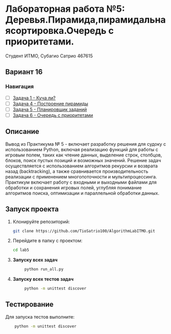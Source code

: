 # Лабораторная работа №5: Деревья.Пирамида,пирамидальнаясортировка.Очередь с приоритетами.

Студент ИТМО, Субагио Сатрио 467615

## Вариант 16

### Навигация

- [ ] [Задача 1 - Куча ли? ](Task1.md)
- [ ] [Задача 4 - Построение пирамиды](Task4.md)
- [ ] [Задача 5 - Планировщик заданий](Task5.md)
- [ ] [Задача 6 - Очередь с приоритетами](Task6.md)

## Описание

Вывод из Практикума № 5 - включает разработку решения для судоку с использованием Python, включая реализацию функций для работы с игровым полем, таких как чтение данных, выделение строк, столбцов, блоков, поиск пустых позиций и возможных значений. Решение задач осуществляется с использованием алгоритмов рекурсии и возврата назад (backtracking), а также сравнивается производительность реализации с применением многопоточности и мультипроцессинга. Практикум включает работу с входными и выходными файлами для обработки и сохранения игровых полей, углубляя понимание алгоритмов поиска, оптимизации и параллельной обработки данных.

## Запуск проекта

1. Клонируйте репозиторий:
   ```bash
   git clone https://github.com/TioSatrio100/AlgorithmLabITMO.git
   ```
2. Перейдите в папку с проектом:
   ```bash
   cd lab5
   ```
3. **Запуску всех задач**

   ```bash
        python run_all.py

   ```

4. **Запуску всех тестов задач**
   ```bash
        python -m unittest discover
   ```

## Тестирование

Для запуска тестов выполните:

```bash
    python -m unittest discover
```
